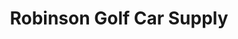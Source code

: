 ---
title: "Robinson Golf Car Supply"
url: /apache-junction/robinson-golf-car-supply/
shop: car parts
---